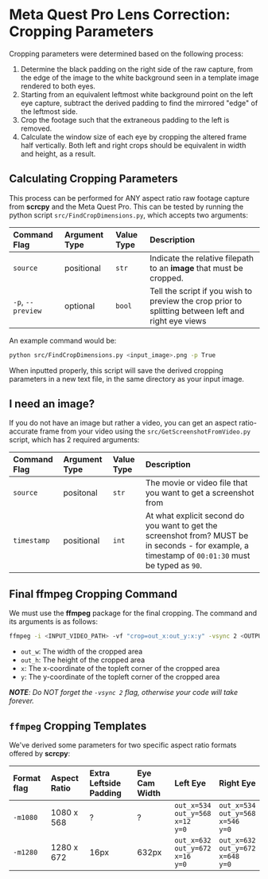 # Meta Quest Pro Lens Correction: Cropping Parameters

Cropping parameters were determined based on the following process:

1. Determine the black padding on the right side of the raw capture, from the edge of the image to the white background seen in a template image rendered to both eyes.
2. Starting from an equivalent leftmost white background point on the left eye capture, subtract the derived padding to find the mirrored "edge" of the leftmost side.
3. Crop the footage such that the extraneous padding to the left is removed.
4. Calculate the window size of each eye by cropping the altered frame half vertically. Both left and right crops should be equivalent in width and height, as a result.

## Calculating Cropping Parameters

This process can be performed for ANY aspect ratio raw footage capture from **scrcpy** and the Meta Quest Pro. This can be tested by running the python script `src/FindCropDimensions.py`, which accepts two arguments:

|Command Flag|Argument Type|Value Type|Description|
|:-|:-|:-|:-|
|`source`|positional|`str`|Indicate the relative filepath to an **image** that must be cropped.|
|`-p`, `--preview`|optional|`bool`|Tell the script if you wish to preview the crop prior to splitting between left and right eye views|

An example command would be:

````bash
python src/FindCropDimensions.py <input_image>.png -p True
````

When inputted properly, this script will save the derived cropping parameters in a new text file, in the same directory as your input image.

## I need an image?

If you do not have an image but rather a video, you can get an aspect ratio-accurate frame from your video using the `src/GetScreenshotFromVideo.py` script, which has 2 required arguments:

|Command Flag|Argument Type|Value Type|Description|
|:-|:-|:-|:-|
|`source`|positonal|`str`|The movie or video file that you want to get a screenshot from|
|`timestamp`|positional|`int`|At what explicit second do you want to get the screenshot from? MUST be in seconds - for example, a timestamp of `00:01:30` must be typed as `90`.|

## Final **ffmpeg** Cropping Command

We must use the **ffmpeg** package for the final cropping. The command and its arguments is as follows:

````bash
ffmpeg -i <INPUT_VIDEO_PATH> -vf "crop=out_x:out_y:x:y" -vsync 2 <OUTPUT_VIDEO_PATH>
````

* `out_w`: The width of the cropped area
* `out_h`: The height of the cropped area
* `x`: The x-coordinate of the topleft corner of the cropped area
* `y`: The y-coordinate of the topleft corner of the cropped area

_**NOTE**: Do NOT forget the `-vsync 2` flag, otherwise your code will take forever._

## `ffmpeg` Cropping Templates

We've derived some parameters for two specific aspect ratio formats offered by **scrcpy**:

|Format flag|Aspect Ratio|Extra Leftside Padding|Eye Cam Width|Left Eye|Right Eye|
|:-|:-|:-|:-|:-|:-|
|`-m1080`|1080 x 568|?|?|`out_x=534`<br>`out_y=568`<br>`x=12`<br>`y=0`|`out_x=534`<br>`out_y=568`<br>`x=546`<br>`y=0`|
|`-m1280`|1280 x 672|16px|632px|`out_x=632`<br>`out_y=672`<br>`x=16`<br>`y=0`|`out_x=632`<br>`out_y=672`<br>`x=648`<br>`y=0`|
